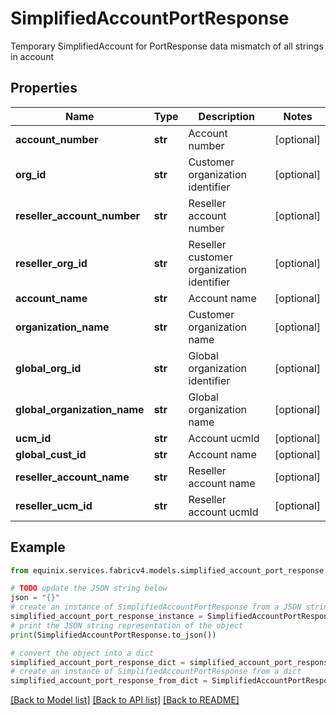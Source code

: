 # SimplifiedAccountPortResponse

Temporary SimplifiedAccount for PortResponse data mismatch of all strings in account

## Properties

Name | Type | Description | Notes
------------ | ------------- | ------------- | -------------
**account_number** | **str** | Account number | [optional] 
**org_id** | **str** | Customer organization identifier | [optional] 
**reseller_account_number** | **str** | Reseller account number | [optional] 
**reseller_org_id** | **str** | Reseller customer organization identifier | [optional] 
**account_name** | **str** | Account name | [optional] 
**organization_name** | **str** | Customer organization name | [optional] 
**global_org_id** | **str** | Global organization identifier | [optional] 
**global_organization_name** | **str** | Global organization name | [optional] 
**ucm_id** | **str** | Account ucmId | [optional] 
**global_cust_id** | **str** | Account name | [optional] 
**reseller_account_name** | **str** | Reseller account name | [optional] 
**reseller_ucm_id** | **str** | Reseller account ucmId | [optional] 

## Example

```python
from equinix.services.fabricv4.models.simplified_account_port_response import SimplifiedAccountPortResponse

# TODO update the JSON string below
json = "{}"
# create an instance of SimplifiedAccountPortResponse from a JSON string
simplified_account_port_response_instance = SimplifiedAccountPortResponse.from_json(json)
# print the JSON string representation of the object
print(SimplifiedAccountPortResponse.to_json())

# convert the object into a dict
simplified_account_port_response_dict = simplified_account_port_response_instance.to_dict()
# create an instance of SimplifiedAccountPortResponse from a dict
simplified_account_port_response_from_dict = SimplifiedAccountPortResponse.from_dict(simplified_account_port_response_dict)
```
[[Back to Model list]](../README.md#documentation-for-models) [[Back to API list]](../README.md#documentation-for-api-endpoints) [[Back to README]](../README.md)



